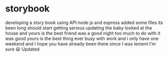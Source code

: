 # storybook
developing a story book using API node js and espress
added some files
its been long should start getting serious
updating the baby looked at the house and yours is the best friend was a good night too much to do with it was good yours is the best thing ever busy with work and i only have one weekend and I hope you have already been there since I was lenient I'm sure 😃
Updated 

